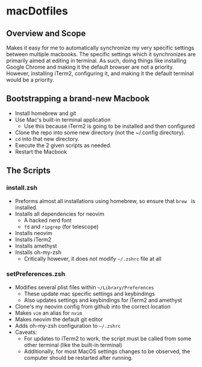 # macDotfiles

## Overview and Scope
Makes it easy for me to automatically synchronize my very specific settings between multiple macbooks.
The specific settings which it synchronizes are primarily aimed at editing in terminal.
As such, doing things like installing Google Chrome and making it the default browser are not a priority.
However, installing iTerm2, configuring it, and making it the default terminal would be a priority.

## Bootstrapping a brand-new Macbook
* Install homebrew and git
* Use Mac's built-in terminal application
  * Use this because iTerm2 is going to be installed and then configured
* Clone the repo into some new directory (not the ~/.config directory).
* `cd` into that new directory.
* Execute the 2 given scripts as needed.
* Restart the Macbook

## The Scripts
### install.zsh
* Preforms almost all installations using homebrew, so ensure that `brew ` is installed.
* Installs all dependencies for neovim
  * A hacked nerd font
  * `fd` and `ripgrep` (for telescope)
* Installs neovim
* Installs iTerm2
* Installs amethyst
* Installs oh-my-zsh
  * Critically however, it does not modify `~/.zshrc` file at all

### setPreferences.zsh
* Modifies several plist files within `~/Library/Preferences`
  * These update mac specific settings and keybindings
  * Also updates settings and keybindings for iTerm2 and amethyst
* Clone's my neovim config from github into the correct location
* Makes `vim` an alias for `nvim`
* Makes neovim the default git editor
* Adds oh-my-zsh configuration to `~/.zshrc`
* Caveats:
  * For updates to iTerm2 to work, the script must be called from some other terminal (like the built-in terminal)
  * Additionally, for most MacOS settings changes to be observed, the computer should be restarted after running.
